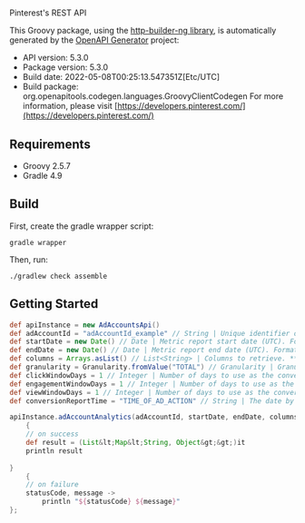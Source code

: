 # 

Pinterest's REST API

This Groovy package, using the [http-builder-ng library](https://http-builder-ng.github.io/http-builder-ng/), is automatically generated by the [OpenAPI Generator](https://openapi-generator.tech) project:

- API version: 5.3.0
- Package version: 5.3.0
- Build date: 2022-05-08T00:25:13.547351Z[Etc/UTC]
- Build package: org.openapitools.codegen.languages.GroovyClientCodegen
For more information, please visit [https://developers.pinterest.com/](https://developers.pinterest.com/)

## Requirements

* Groovy 2.5.7
* Gradle 4.9

## Build

First, create the gradle wrapper script:

```
gradle wrapper
```

Then, run:

```
./gradlew check assemble
```

## Getting Started


```groovy
def apiInstance = new AdAccountsApi()
def adAccountId = "adAccountId_example" // String | Unique identifier of an ad account.
def startDate = new Date() // Date | Metric report start date (UTC). Format: YYYY-MM-DD
def endDate = new Date() // Date | Metric report end date (UTC). Format: YYYY-MM-DD
def columns = Arrays.asList() // List<String> | Columns to retrieve. **NOTE**: Any metrics defined as MICRO_DOLLARS returns a value based on the advertiser profile's currency field. For USD,($1/1,000,000, or $0.000001 - one one-ten-thousandth of a cent). it's microdollars. Otherwise, it's in microunits of the advertiser's currency.<br/>For example, if the advertiser's currency is GBP (British pound sterling), all MICRO_DOLLARS fields will be in GBP microunits (1/1,000,000 British pound).<br/>If a column has no value, it may not be returned
def granularity = Granularity.fromValue("TOTAL") // Granularity | Granularity
def clickWindowDays = 1 // Integer | Number of days to use as the conversion attribution window for a pin click action. Applies to Pinterest Tag conversion metrics. Prior conversion tags use their defined attribution windows. If not specified, defaults to `30` days.
def engagementWindowDays = 1 // Integer | Number of days to use as the conversion attribution window for an engagement action. Engagements include saves, closeups, link clicks, and carousel card swipes. Applies to Pinterest Tag conversion metrics. Prior conversion tags use their defined attribution windows. If not specified, defaults to `30` days.
def viewWindowDays = 1 // Integer | Number of days to use as the conversion attribution window for a view action. Applies to Pinterest Tag conversion metrics. Prior conversion tags use their defined attribution windows. If not specified, defaults to `1` day.
def conversionReportTime = "TIME_OF_AD_ACTION" // String | The date by which the conversion metrics returned from this endpoint will be reported. There are two dates associated with a conversion event: the date that the user interacted with the ad, and the date that the user completed a conversion event.

apiInstance.adAccountAnalytics(adAccountId, startDate, endDate, columns, granularity, clickWindowDays, engagementWindowDays, viewWindowDays, conversionReportTime)
    {
    // on success
    def result = (List&lt;Map&lt;String, Object&gt;&gt;)it
    println result
    
}
    {
    // on failure
    statusCode, message ->
        println "${statusCode} ${message}"
};
```

